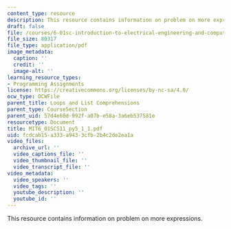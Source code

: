 ```yaml
---
content_type: resource
description: This resource contains information on problem on more expressions.
draft: false
file: /courses/6-01sc-introduction-to-electrical-engineering-and-computer-science-i-spring-2011/fcdcab15a333a9433cfb2b4c2de2ea1a_MIT6_01SCS11_py5_1_1.pdf
file_size: 80317
file_type: application/pdf
image_metadata:
  caption: ''
  credit: ''
  image-alt: ''
learning_resource_types:
- Programming Assignments
license: https://creativecommons.org/licenses/by-nc-sa/4.0/
ocw_type: OCWFile
parent_title: Loops and List Comprehensions
parent_type: CourseSection
parent_uid: 57d4e60d-992f-a07b-e58a-3a6eb537581e
resourcetype: Document
title: MIT6_01SCS11_py5_1_1.pdf
uid: fcdcab15-a333-a943-3cfb-2b4c2de2ea1a
video_files:
  archive_url: ''
  video_captions_file: ''
  video_thumbnail_file: ''
  video_transcript_file: ''
video_metadata:
  video_speakers: ''
  video_tags: ''
  youtube_description: ''
  youtube_id: ''
---
```

This resource contains information on problem on more expressions.
